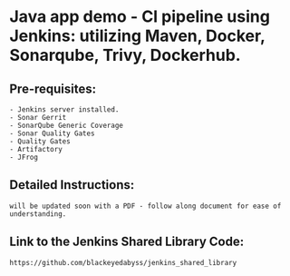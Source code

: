 # Java app demo - CI pipeline using Jenkins: utilizing Maven, Docker, Sonarqube, Trivy, Dockerhub. 

Pre-requisites:
--------
    - Jenkins server installed.
    - Sonar Gerrit
    - SonarQube Generic Coverage
    - Sonar Quality Gates
    - Quality Gates
    - Artifactory
    - JFrog
    
Detailed Instructions:
-------
    will be updated soon with a PDF - follow along document for ease of understanding.

Link to the Jenkins Shared Library Code:
-------
    https://github.com/blackeyedabyss/jenkins_shared_library
